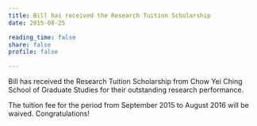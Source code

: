 ```yaml
---
title: Bill has received the Research Tuition Scholarship
date: 2015-08-25

reading_time: false
share: false
profile: false

---
```

Bill has received the Research Tuition Scholarship from Chow Yei Ching School of Graduate Studies for their outstanding research performance.
<!--more-->

The tuition fee for the period from September 2015 to August 2016 will be waived. Congratulations!